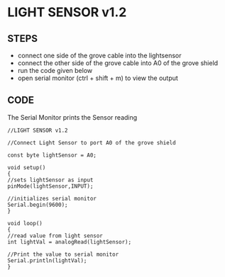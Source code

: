 # LIGHT SENSOR v1.2

## STEPS
* connect one side of the grove cable into the lightsensor
* connect the other side of the grove cable into A0 of the grove shield
* run the code given below
* open serial monitor (ctrl + shift + m) to view the output
## CODE
The Serial Monitor prints the Sensor reading

```
//LIGHT SENSOR v1.2

//Connect Light Sensor to port A0 of the grove shield

const byte lightSensor = A0;

void setup()
{
//sets lightSensor as input
pinMode(lightSensor,INPUT);

//initializes serial monitor
Serial.begin(9600);
}

void loop()
{
//read value from light sensor
int lightVal = analogRead(lightSensor);

//Print the value to serial monitor
Serial.println(lightVal);
}

```
